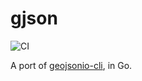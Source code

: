 # gjson

![CI](https://github.com/hectcastro/gjson/workflows/CI/badge.svg)

A port of [geojsonio-cli](https://github.com/mapbox/geojsonio-cli), in Go.

